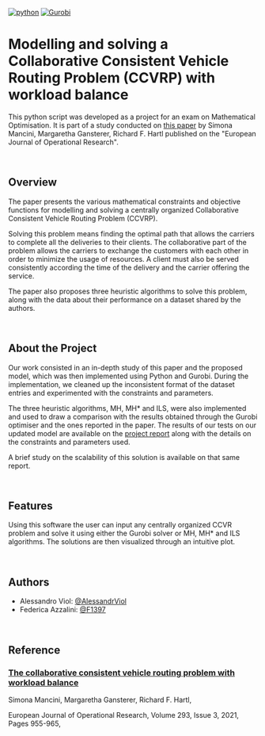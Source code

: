 [![python](https://img.shields.io/badge/Python-3.9-3776AB.svg?style=flat&logo=python&logoColor=white)](https://www.python.org) [![Gurobi](https://img.shields.io/badge/-Gurobi-F42?style=flat&logo=gurobi&logoColor=white)](https://www.gurobi.com/)

# Modelling and solving a Collaborative Consistent Vehicle Routing Problem (CCVRP) with workload balance

This python script was developed as a project for an exam on Mathematical Optimisation. 
It is part of a study conducted on [this paper](https://www.sciencedirect.com/science/article/pii/S0377221721000035) by Simona Mancini, Margaretha Gansterer, Richard F. Hartl published on the "European Journal of Operational Research".

<br/>

## Overview
The paper presents the various mathematical constraints and objective functions for modelling and solving a centrally organized Collaborative Consistent Vehicle Routing Problem (CCVRP). 

Solving this problem means finding the optimal path that allows the carriers to complete all the deliveries to their clients. 
The collaborative part of the problem allows the carriers to exchange the customers with each other in order to minimize the usage of resources.
A client must also be served consistently according the time of the delivery and the carrier offering the service. 

The paper also proposes three heuristic algorithms to solve this problem, along with the data about their performance on a dataset shared by the authors.

<br/>

## About the Project
Our work consisted in an in-depth study of this paper and the proposed model, which was then implemented using Python and Gurobi. 
During the implementation, we cleaned up the inconsistent format of the dataset entries and experimented with the constraints and parameters. 

The three heuristic algorithms, MH, MH* and ILS, were also implemented and used to draw a comparison with the results obtained through the Gurobi optimiser and the ones reported in the paper.
The results of our tests on our updated model are available on the [project report](https://github.com/AlessandroViol/CCVPR/blob/main/Project%20report.pdf) along with the details on the constraints and parameters used.

A brief study on the scalability of this solution is available on that same report.

<br/>

## Features
Using this software the user can input any centrally organized CCVR problem and solve it using either the Gurobi solver or MH, MH* and ILS algorithms.
The solutions are then visualized through an intuitive plot.

<br/>

## Authors

- Alessandro Viol: [@AlessandrViol](https://www.github.com/AlessandroViol)
- Federica Azzalini: [@F1397](https://github.com/F1397)

<br/>

## Reference

### [The collaborative consistent vehicle routing problem with workload balance](https://www.sciencedirect.com/science/article/pii/S0377221721000035)

Simona Mancini, Margaretha Gansterer, Richard F. Hartl,

European Journal of Operational Research,
Volume 293, Issue 3,
2021,
Pages 955-965,
